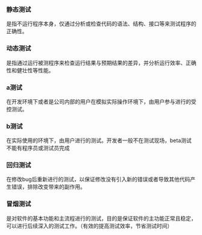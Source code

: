 ### 静态测试
是指不运行程序本身，仅通过分析或检查代码的语法、结构、接口等来测试程序的正确性。
### 动态测试
是指通过运行被测程序来检查运行结果与预期结果的差异，并分析运行效率、正确性和健壮性等性能。
### a测试
在开发环境下或者是公司内部的用户在模拟实际操作环境下，由用户参与进行的受控测试。
### b测试
在实际使用的环境下，由用户进行的测试。开发者一般不在测试现场，beta测试不能有程序员或测试员完成
### 回归测试
在修改bug后重新进行的测试，以保证修改没有引入新的错误或者导致其他代码产生错误，排除改变带来的副作用。
### 冒烟测试
是对软件的基本功能和主流程进行的测试，目的是保证软件的主功能正常且稳定，可以进行后续深入的测试工作。（有效的提高测试效率，节省测试时间）
